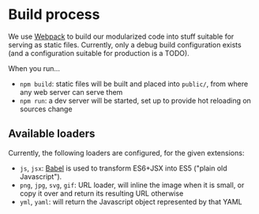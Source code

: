 Build process
=============

We use [Webpack](https://webpack.github.io/) to build our modularized code into stuff suitable for serving as static files. Currently, only a debug build configuration exists (and a configuration suitable for production is a TODO).

When you run...

- `npm build`: static files will be built and placed into `public/`, from where any web server can serve them
- `npm run`: a dev server will be started, set up to provide hot reloading on sources change

Available loaders
-----------------

Currently, the following loaders are configured, for the given extensions:

- `js`, `jsx`: [Babel](https://babeljs.io/) is used to transform ES6+JSX into ES5 ("plain old Javascript").
- `png`, `jpg`, `svg`, `gif`: URL loader, will inline the image when it is small, or copy it over and return its resulting URL otherwise
- `yml`, `yaml`: will return the Javascript object represented by that YAML
